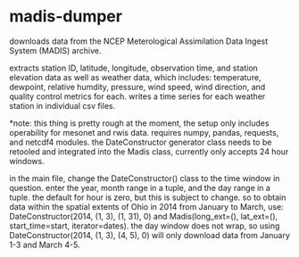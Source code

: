 # madis-dumper
downloads data from the NCEP Meterological Assimilation Data Ingest System (MADIS) archive. 

extracts station ID, latitude, longitude, observation time, and station elevation data as well as weather data, which includes: temperature, dewpoint, relative humdity, pressure, wind speed, wind direction, and quality control metrics for each. writes a time series for each weather station in individual csv files. 

\*note: this thing is pretty rough at the moment, the setup only includes operability for mesonet and rwis data. requires numpy, pandas, requests, and netcdf4 modules. the DateConstructor generator class needs to be retooled and integrated into the Madis class, currently only accepts 24 hour windows. 

in the main file, change the DateConstructor() class to the time window in question. enter the year, month range in a tuple, and the day range in a tuple. the default for hour is zero, but this is subject to change. so to obtain data within the spatial extents of Ohio in 2014 from January to March, use: DateConstructor(2014, (1, 3), (1, 31), 0) and Madis(long_ext=(), lat_ext=(), start_time=start, iterator=dates). the day window does not wrap, so using DateConstructor(2014, (1, 3), (4, 5), 0) will only download data from January 1-3 and March 4-5.
